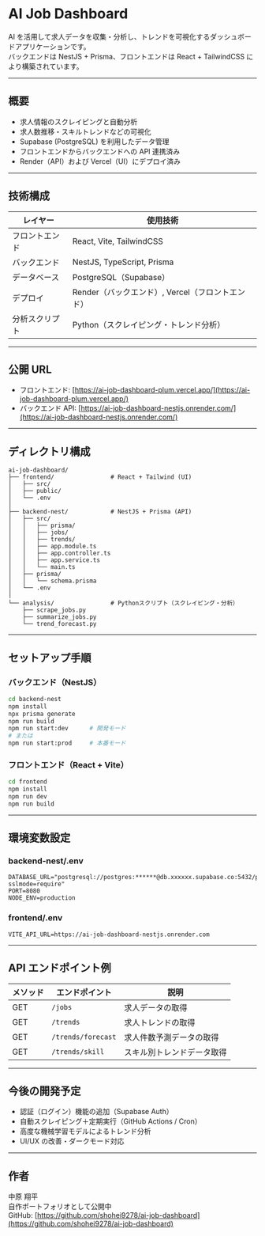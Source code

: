 # AI Job Dashboard

AI を活用して求人データを収集・分析し、トレンドを可視化するダッシュボードアプリケーションです。  
バックエンドは NestJS + Prisma、フロントエンドは React + TailwindCSS により構築されています。

---

## 概要

- 求人情報のスクレイピングと自動分析
- 求人数推移・スキルトレンドなどの可視化
- Supabase (PostgreSQL) を利用したデータ管理
- フロントエンドからバックエンドへの API 連携済み
- Render（API）および Vercel（UI）にデプロイ済み

---

## 技術構成

| レイヤー | 使用技術 |
|----------|-----------|
| フロントエンド | React, Vite, TailwindCSS |
| バックエンド | NestJS, TypeScript, Prisma |
| データベース | PostgreSQL（Supabase） |
| デプロイ | Render（バックエンド）, Vercel（フロントエンド） |
| 分析スクリプト | Python（スクレイピング・トレンド分析） |

---

## 公開 URL

- フロントエンド: [https://ai-job-dashboard-plum.vercel.app/](https://ai-job-dashboard-plum.vercel.app/)
- バックエンド API: [https://ai-job-dashboard-nestjs.onrender.com/](https://ai-job-dashboard-nestjs.onrender.com/)

---

## ディレクトリ構成

```
ai-job-dashboard/
├── frontend/                # React + Tailwind (UI)
│   ├── src/
│   ├── public/
│   └── .env
│
├── backend-nest/            # NestJS + Prisma (API)
│   ├── src/
│   │   ├── prisma/
│   │   ├── jobs/
│   │   ├── trends/
│   │   ├── app.module.ts
│   │   ├── app.controller.ts
│   │   ├── app.service.ts
│   │   └── main.ts
│   ├── prisma/
│   │   └── schema.prisma
│   └── .env
│
└── analysis/                # Pythonスクリプト（スクレイピング・分析）
    ├── scrape_jobs.py
    ├── summarize_jobs.py
    └── trend_forecast.py
```

---

## セットアップ手順

### バックエンド（NestJS）

```bash
cd backend-nest
npm install
npx prisma generate
npm run build
npm run start:dev      # 開発モード
# または
npm run start:prod     # 本番モード
```

### フロントエンド（React + Vite）

```bash
cd frontend
npm install
npm run dev
npm run build
```

---

## 環境変数設定

### backend-nest/.env

```
DATABASE_URL="postgresql://postgres:******@db.xxxxxx.supabase.co:5432/postgres?sslmode=require"
PORT=8080
NODE_ENV=production
```

### frontend/.env

```
VITE_API_URL=https://ai-job-dashboard-nestjs.onrender.com
```

---

## API エンドポイント例

| メソッド | エンドポイント | 説明 |
|----------|----------------|------|
| GET | `/jobs` | 求人データの取得 |
| GET | `/trends` | 求人トレンドの取得 |
| GET | `/trends/forecast` | 求人件数予測データの取得 |
| GET | `/trends/skill` | スキル別トレンドデータ取得 |

---

## 今後の開発予定

- 認証（ログイン）機能の追加（Supabase Auth）
- 自動スクレイピング＋定期実行（GitHub Actions / Cron）
- 高度な機械学習モデルによるトレンド分析
- UI/UX の改善・ダークモード対応

---

## 作者

中原 翔平  
自作ポートフォリオとして公開中  
GitHub: [https://github.com/shohei9278/ai-job-dashboard](https://github.com/shohei9278/ai-job-dashboard)

